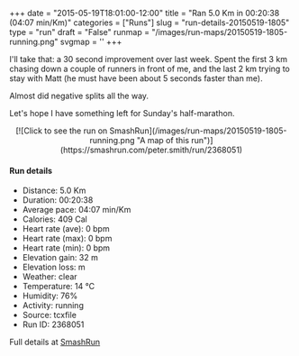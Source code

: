 +++
date = "2015-05-19T18:01:00-12:00"
title = "Ran 5.0 Km in 00:20:38 (04:07 min/Km)"
categories = ["Runs"]
slug = "run-details-20150519-1805"
type = "run"
draft = "False"
runmap = "/images/run-maps/20150519-1805-running.png"
svgmap = '<polyline points="95 78, 88 77, 72 93, 52 100, 39 95, 37 82, 6 71, 16 38, 46 11, 55 2, 63 0, 67 1, 67 6, 29 43, 49 21, 68 2, 64 1, 55 2, 18 36, 5 69, 39 82, 39 94, 51 100, 71 96, 75 86, 96 74">'
+++

I'll take that: a 30 second improvement over last week. Spent the first 3 km chasing down  a couple of runners in front of me, and the last 2 km trying to stay with Matt (he must have been about 5 seconds faster than me). 

Almost did negative splits all the way. 

Let's hope I have something left for Sunday's half-marathon. 



<!--more-->

<center>
[![Click to see the run on SmashRun](/images/run-maps/20150519-1805-running.png "A map of this run")](https://smashrun.com/peter.smith/run/2368051)
</center>

#### Run details

* Distance: 5.0 Km
* Duration: 00:20:38
* Average pace: 04:07 min/Km
* Calories: 409 Cal
* Heart rate (ave): 0 bpm
* Heart rate (max): 0 bpm
* Heart rate (min): 0 bpm
* Elevation gain: 32 m
* Elevation loss:  m
* Weather: clear
* Temperature: 14 &deg;C
* Humidity: 76%
* Activity: running
* Source: tcxfile
* Run ID: 2368051

Full details at [SmashRun](https://smashrun.com/peter.smith/run/2368051)